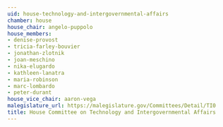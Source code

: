 ```yaml
---
uid: house-technology-and-intergovernmental-affairs
chamber: house
house_chair: angelo-puppolo
house_members:
- denise-provost
- tricia-farley-bouvier
- jonathan-zlotnik
- joan-meschino
- nika-elugardo
- kathleen-lanatra
- maria-robinson
- marc-lombardo
- peter-durant
house_vice_chair: aaron-vega
malegislature_url: https://malegislature.gov/Committees/Detail/TI0
title: House Committee on Technology and Intergovernmental Affairs
---
```


